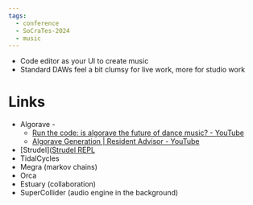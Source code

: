 ```yaml
---
tags:
  - conference
  - SoCraTes-2024
  - music
---
```


- Code editor as your UI to create music
- Standard DAWs feel a bit clumsy for live work, more for studio work

# Links

- Algorave -
	- [Run the code: is algorave the future of dance music? - YouTube](https://www.youtube.com/watch?v=h340aNznHnM)
	- [Algorave Generation | Resident Advisor - YouTube](https://www.youtube.com/watch?v=S2EZqikCIfY)
- [Strudel]([Strudel REPL](https://strudel.cc/)
- TidalCycles
- Megra (markov chains)
- Orca
- Estuary (collaboration)
- SuperCollider (audio engine in the background)
